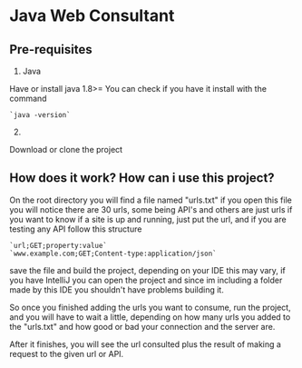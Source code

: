 # Java Web Consultant
## Pre-requisites
1. Java
  
 Have or install java 1.8>=
 You can check if you have it install with the command 
 
    `java -version`
   
2. 
 
 Download or clone the project
 
## How does it work? How can i use this project?

  On the root directory you will find a file named "urls.txt"
  if you open this file you will notice there are 30 urls, some being API's and others are just urls
  if you want to know if a site is up and running, just put the url, and if you are testing any API follow this structure
  
    `url;GET;property:value`
    `www.example.com;GET;Content-type:application/json`

  save the file and build the project, depending on your IDE this may vary, if you have IntelliJ you can open the project
  and since im including a folder made by this IDE you shouldn't have problems building it.
  
 
 So once you finished adding the urls you want to consume, run the project, and you will have to wait a little, depending on how many urls you added to the "urls.txt" and how good or bad your connection and the server are.
 
 After it finishes, you will see the url consulted plus the result of making a request to the given url or API.
